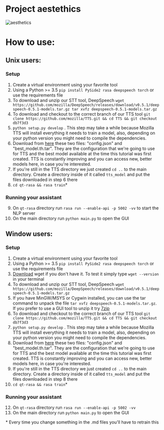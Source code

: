 # Project aestethics

![aesthetics](https://psychonautgirl.space/images/interface.png)

# How to use:

## Unix users:

### Setup

1. Create a virtual environment using your favorite tool
2. Using a Python >= 3.5 `pip install PySide2 rasa deepspeech torch` or use the requirements file
3. To download and unzip our STT tool, DeepSpeech `wget https://github.com/mozilla/DeepSpeech/releases/download/v0.5.1/deepspeech-0.5.1-models.tar.gz tar xvfz deepspeech-0.5.1-models.tar.gz`
4. To download and checkout to the correct branch of our TTS tool `git clone https://github.com/mozilla/TTS.git && cd TTS && git checkout db7f3d3`
5. `python setup.py develop` . This step may take a while because Mozilla TTS will install everything it needs to train a model, also, depending on your python version you might need to compile the dependencies.
6. Download from [here](https://drive.google.com/drive/folders/1GU8WGix98WrR3ayjoiirmmbLUZzwg4n0) these two files: "config.json" and "best_model.th.tar". They are the configuration that we're going to use for TTS and the best model available at the time this tutorial was first created. TTS is constantly improving and you can access new, better models here, in case you're interested.
7. If you're still in the TTS directory we just created `cd ..` to the main directory. Create a directory inside of it called `tts_model` and put the files downloaded in step 6 there
8. `cd qt-rasa && rasa train`\*

### Running your assistant

9. On `qt-rasa` directory run `rasa run --enable-api -p 5002 -vv` to start the NLP server
10. On the main directory run `python main.py` to open the GUI

## Window users:

### Setup

1. Create a virtual environment using your favorite tool
2. Using a Python >= 3.5 `pip install PySide2 rasa deepspeech torch` or use the requirements file
3. [Download](http://gnuwin32.sourceforge.net/packages/wget.htm) wget if you don't have it. To test it simply type `wget --version` in your terminal
4. To download and unzip our STT tool, DeepSpeech `wget https://github.com/mozilla/DeepSpeech/releases/download/v0.5.1/deepspeech-0.5.1-models.tar.gz` 
5. If you have MinGW/MSYS or Cygwin installed, you can use the tar command to unpack the file `tar xvfz deepspeech-0.5.1-models.tar.gz`. If you prefer to use a GUI tool to unzip it try [7zip](https://www.7-zip.org/)
6. To download and checkout to the correct branch of our TTS tool `git clone https://github.com/mozilla/TTS.git && cd TTS && git checkout db7f3d3`
7. `python setup.py develop` . This step may take a while because Mozilla TTS will install everything it needs to train a model, also, depending on your python version you might need to compile the dependencies.
8. Download from [here](https://drive.google.com/drive/folders/1GU8WGix98WrR3ayjoiirmmbLUZzwg4n0) these two files: "config.json" and "best_model.th.tar". They are the configuration that we're going to use for TTS and the best model available at the time this tutorial was first created. TTS is constantly improving and you can access new, better models here, in case you're interested.
9. If you're still in the TTS directory we just created `cd ..` to the main directory. Create a directory inside of it called `tts_model` and put the files downloaded in step 8 there
11. `cd qt-rasa && rasa train`\*

### Running your assistant

12. On `qt-rasa` directory run `rasa run --enable-api -p 5002 -vv`
13. On the main directory run `python main.py` to open the GUI

\* Every time you change something in the .md files you'll have to retrain this
